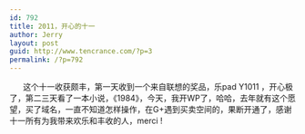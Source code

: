 ```yaml
---
id: 792
title: 2011，开心的十一
author: Jerry
layout: post
guid: http://www.tencrance.com/?p=3
permalink: /?p=792
---
```

<p style="text-align:left;">
        这个十一收获颇丰，第一天收到一个来自联想的奖品，乐pad Y1011 ，开心极了，第二三天看了一本小说，《1984》，今天，我开WP了，哈哈，去年就有这个愿望，买了域名，一直不知道怎样操作，在G+遇到买卖空间的，果断开通了，感谢十一所有为我带来欢乐和丰收的人，merci !
</p>
